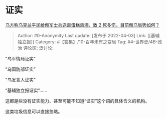 # 证实
[乌方称乌克兰平民给俄军士兵送毒蛋糕毒酒，致 2 死多伤，目前俄乌局势如何？](https://www.zhihu.com/question/525808304/answer/2421905990)

> Author: #0-Anonymity
> Last update: [发布于 2022-04-03]
> Link: [[基辅独立报]]
> Category: #【答集】/10-百年未有之变局
> Tag: #4-世界史/4B-政治
> 评论区:
> 泛讨论:

“乌军情局证实”

“乌国防部证实”

“乌发言人证实”

“基辅独立报证实”……

这都是些没有证实能力、甚至可能不知道“证实”这个词的具体含义的机构。

这类垃圾信息可以直接忽略。
